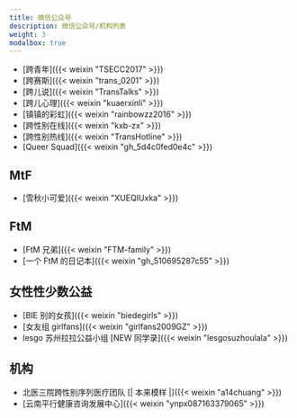 ```yaml
---
title: 微信公众号
description: 微信公众号/机构列表
weight: 3
modalbox: true
---
```


- [跨青年]({{< weixin "TSECC2017" >}})
- [跨赛斯]({{< weixin "trans_0201" >}})
- [跨儿说]({{< weixin "TransTalks" >}})
- [跨儿心理]({{< weixin "kuaerxinli" >}})
- [镇镇的彩虹]({{< weixin "rainbowzz2016" >}})
- [跨性别在线]({{< weixin "kxb-zx" >}})
- [跨性别热线]({{< weixin "TransHotline" >}})
- [Queer Squad]({{< weixin "gh_5d4c0fed0e4c" >}})

## MtF

- [雪秋小可爱]({{< weixin "XUEQIUxka" >}})

## FtM

- [FtM 兄弟]({{< weixin "FTM-family" >}})
- [一个 FtM 的日记本]({{< weixin "gh_510695287c55" >}})

## 女性性少数公益

- [BIE 别的女孩]({{< weixin "biedegirls" >}})
- [女友组 girlfans]({{< weixin "girlfans2009GZ" >}})
- lesgo 苏州拉拉公益小组 [NEW 同学录]({{< weixin "lesgosuzhoulala" >}})

## 机构

- 北医三院跨性别序列医疗团队 [| 本来模样 |]({{< weixin "a14chuang" >}})
- [云南平行健康咨询发展中心]({{< weixin "ynpx087163379065" >}})
